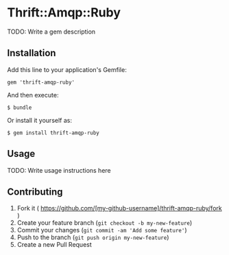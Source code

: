 # Thrift::Amqp::Ruby

TODO: Write a gem description

## Installation

Add this line to your application's Gemfile:

    gem 'thrift-amqp-ruby'

And then execute:

    $ bundle

Or install it yourself as:

    $ gem install thrift-amqp-ruby

## Usage

TODO: Write usage instructions here

## Contributing

1. Fork it ( https://github.com/[my-github-username]/thrift-amqp-ruby/fork )
2. Create your feature branch (`git checkout -b my-new-feature`)
3. Commit your changes (`git commit -am 'Add some feature'`)
4. Push to the branch (`git push origin my-new-feature`)
5. Create a new Pull Request

